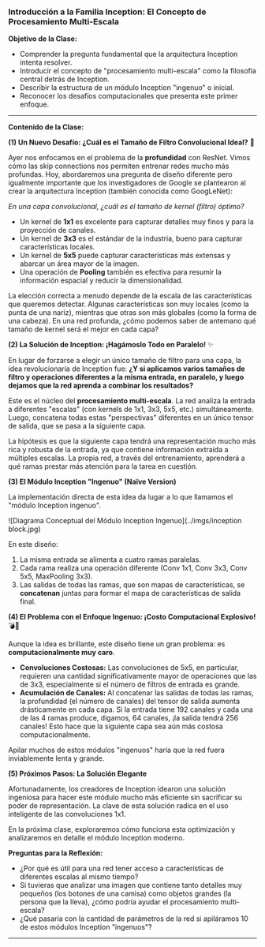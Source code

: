 ### **Introducción a la Familia Inception: El Concepto de Procesamiento Multi-Escala**

**Objetivo de la Clase:**

* Comprender la pregunta fundamental que la arquitectura Inception intenta resolver.
* Introducir el concepto de "procesamiento multi-escala" como la filosofía central detrás de Inception.
* Describir la estructura de un módulo Inception "ingenuo" o inicial.
* Reconocer los desafíos computacionales que presenta este primer enfoque.

---

**Contenido de la Clase:**

**(1) Un Nuevo Desafío: ¿Cuál es el Tamaño de Filtro Convolucional Ideal?** 🧐

Ayer nos enfocamos en el problema de la **profundidad** con ResNet. Vimos cómo las skip connections nos permiten entrenar redes mucho más profundas. Hoy, abordaremos una pregunta de diseño diferente pero igualmente importante que los investigadores de Google se plantearon al crear la arquitectura Inception (también conocida como GoogLeNet):

*En una capa convolucional, ¿cuál es el tamaño de kernel (filtro) óptimo?*

* Un kernel de **1x1** es excelente para capturar detalles muy finos y para la proyección de canales.
* Un kernel de **3x3** es el estándar de la industria, bueno para capturar características locales.
* Un kernel de **5x5** puede capturar características más extensas y abarcar un área mayor de la imagen.
* Una operación de **Pooling** también es efectiva para resumir la información espacial y reducir la dimensionalidad.

La elección correcta a menudo depende de la escala de las características que queremos detectar. Algunas características son muy locales (como la punta de una nariz), mientras que otras son más globales (como la forma de una cabeza). En una red profunda, ¿cómo podemos saber de antemano qué tamaño de kernel será el mejor en cada capa?

**(2) La Solución de Inception: ¡Hagámoslo Todo en Paralelo!** ✨

En lugar de forzarse a elegir un único tamaño de filtro para una capa, la idea revolucionaria de Inception fue: **¿Y si aplicamos varios tamaños de filtro y operaciones diferentes a la misma entrada, en paralelo, y luego dejamos que la red aprenda a combinar los resultados?**

Este es el núcleo del **procesamiento multi-escala**. La red analiza la entrada a diferentes "escalas" (con kernels de 1x1, 3x3, 5x5, etc.) simultáneamente. Luego, concatena todas estas "perspectivas" diferentes en un único tensor de salida, que se pasa a la siguiente capa.

La hipótesis es que la siguiente capa tendrá una representación mucho más rica y robusta de la entrada, ya que contiene información extraída a múltiples escalas. La propia red, a través del entrenamiento, aprenderá a qué ramas prestar más atención para la tarea en cuestión.

**(3) El Módulo Inception "Ingenuo" (Naïve Version)**

La implementación directa de esta idea da lugar a lo que llamamos el "módulo Inception ingenuo".

![Diagrama Conceptual del Módulo Inception Ingenuo](../imgs/inception block.jpg)

En este diseño:
1.  La misma entrada se alimenta a cuatro ramas paralelas.
2.  Cada rama realiza una operación diferente (Conv 1x1, Conv 3x3, Conv 5x5, MaxPooling 3x3).
3.  Las salidas de todas las ramas, que son mapas de características, se **concatenan** juntas para formar el mapa de características de salida final.

**(4) El Problema con el Enfoque Ingenuo: ¡Costo Computacional Explosivo!** 💣💸

Aunque la idea es brillante, este diseño tiene un gran problema: es **computacionalmente muy caro**.

* **Convoluciones Costosas:** Las convoluciones de 5x5, en particular, requieren una cantidad significativamente mayor de operaciones que las de 3x3, especialmente si el número de filtros de entrada es grande.
* **Acumulación de Canales:** Al concatenar las salidas de todas las ramas, la profundidad (el número de canales) del tensor de salida aumenta drásticamente en cada capa. Si la entrada tiene 192 canales y cada una de las 4 ramas produce, digamos, 64 canales, ¡la salida tendrá 256 canales! Esto hace que la siguiente capa sea aún más costosa computacionalmente.

Apilar muchos de estos módulos "ingenuos" haría que la red fuera inviablemente lenta y grande.

**(5) Próximos Pasos: La Solución Elegante**

Afortunadamente, los creadores de Inception idearon una solución ingeniosa para hacer este módulo mucho más eficiente sin sacrificar su poder de representación. La clave de esta solución radica en el uso inteligente de las convoluciones 1x1.

En la próxima clase, exploraremos cómo funciona esta optimización y analizaremos en detalle el módulo Inception moderno.

**Preguntas para la Reflexión:**

* ¿Por qué es útil para una red tener acceso a características de diferentes escalas al mismo tiempo?
* Si tuvieras que analizar una imagen que contiene tanto detalles muy pequeños (los botones de una camisa) como objetos grandes (la persona que la lleva), ¿cómo podría ayudar el procesamiento multi-escala?
* ¿Qué pasaría con la cantidad de parámetros de la red si apiláramos 10 de estos módulos Inception "ingenuos"?

---